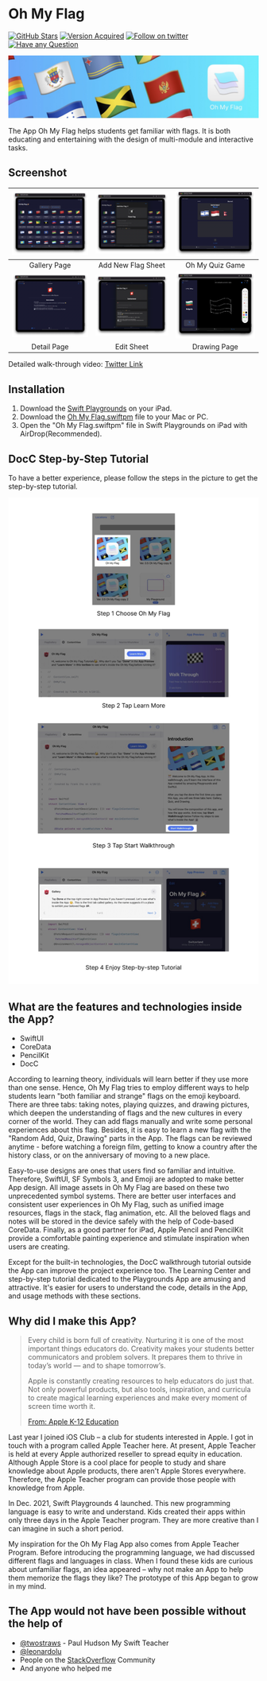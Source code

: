 <!--
 * @Author: Frank Chu
 * @Date: 2022-04-22 21:39:00
 * @LastEditors: Frank Chu
 * @LastEditTime: 2023-03-12 22:00:23
 * @FilePath: /OhMyFlag-WWDC22/readme.md
 * @Description: 
 * 
 * Copyright (c) 2023 by ${git_name}, All Rights Reserved. 
-->
# Oh My Flag

[![GitHub Stars](https://img.shields.io/github/stars/yongfrank/OhMyFlag-WWDC22.svg?style=social)](https://github.com/yongfrank/OhMyFlag-WWDC22)
[![Version Acquired](https://img.shields.io/badge/Swift_Playgrounds-4.0_or_Above_on_iPad-green)](https://apps.apple.com/us/app/swift-playgrounds/id908519492)
[![Follow on twitter](https://img.shields.io/twitter/follow/cyongfrank)](https://twitter.com/intent/follow?screen_name=cyongfrank)
[![Have any Question](https://img.shields.io/badge/email-yongfrank@outlook.com-blue.svg
)](mailto:yongfrank@outlook.com)

![banner](resources/banner.jpeg)

The App Oh My Flag helps students get familiar with flags. It is both educating and entertaining with the design of multi-module and interactive tasks.

## Screenshot

| ![gallery tab](resources/gallery-Tab-Medium.png) | ![add new](resources/add-New-Tab-Medium.png) |    ![quiz tab](resources/quiz-Tab-Medium.png)    |
| :----------------------------------------------: | :------------------------------------------: | :----------------------------------------------: |
|                   Gallery Page                   |              Add New Flag Sheet              |                 Oh My Quiz Game                  |
|  ![detail tab](resources/detail-Tab-Medium.png)  |  ![edit tab](resources/edit-Tab-Medium.png)  | ![drawing tab](resources/drawing-Tab-Medium.png) |
|                   Detail Page                    |                  Edit Sheet                  |                   Drawing Page                   |

Detailed walk-through video: [Twitter Link](https://twitter.com/cyongfrank/status/1518663840463872000)

## Installation

1. Download the [Swift Playgrounds](https://apps.apple.com/us/app/swift-playgrounds/id908519492) on your iPad.
2. Download the [Oh My Flag.swiftpm](https://github.com/yongfrank/OhMyFlag-WWDC22/raw/main/OhMyFlag.swiftpm.zip) file to your Mac or PC.
3. Open the "Oh My Flag.swiftpm" file in Swift Playgrounds on iPad with AirDrop(Recommended).

## DocC Step-by-Step Tutorial

To have a better experience, please follow the steps in the picture to get the step-by-step tutorial. 

![This is a readme image. There are four steps to guide people in the step-by-step tutorial](resources/readme.jpeg)

## What are the features and technologies inside the App?

* SwiftUI
* CoreData
* PencilKit
* DocC

According to learning theory, individuals will learn better if they use more than one sense. Hence, Oh My Flag tries to employ different ways to help students learn "both familiar and strange" flags on the emoji keyboard. There are three tabs: taking notes, playing quizzes, and drawing pictures, which deepen the understanding of flags and the new cultures in every corner of the world. They can add flags manually and write some personal experiences about this flag. Besides, it is easy to learn a new flag with the "Random Add, Quiz, Drawing" parts in the App. The flags can be reviewed anytime - before watching a foreign film, getting to know a country after the history class, or on the anniversary of moving to a new place.

Easy-to-use designs are ones that users find so familiar and intuitive. Therefore, SwiftUI, SF Symbols 3, and Emoji are adopted to make better App design. All image assets in Oh My Flag are based on these two unprecedented symbol systems. There are better user interfaces and consistent user experiences in Oh My Flag, such as unified image resources, flags in the stack, flag animation, etc. All the beloved flags and notes will be stored in the device safely with the help of Code-based CoreData. Finally, as a good partner for iPad, Apple Pencil and PencilKit provide a comfortable painting experience and stimulate inspiration when users are creating. 

Except for the built-in technologies, the DocC walkthrough tutorial outside the App can improve the project experience too. The Learning Center and step-by-step tutorial dedicated to the Playgrounds App are amusing and attractive. It's easier for users to understand the code, details in the App, and usage methods with these sections. 

## Why did I make this App?

> Every child is born full of creativity. Nurturing it is one of the most important things educators do. Creativity makes your students better communicators and problem solvers. It prepares them to thrive in today’s world — and to shape tomorrow’s.
>
> Apple is constantly creating resources to help educators do just that. Not only powerful products, but also tools, inspiration, and curricula to create magical learning experiences and make every moment of screen time worth it.
>
> [From: Apple K-12 Education](https://www.apple.com/education/k12/)

Last year I joined iOS Club – a club for students interested in Apple. I got in touch with a program called Apple Teacher here. At present, Apple Teacher is held at every Apple authorized reseller to spread equity in education. Although Apple Store is a cool place for people to study and share knowledge about Apple products, there aren't Apple Stores everywhere. Therefore, the Apple Teacher program can provide those people with knowledge from Apple.

In Dec. 2021, Swift Playgrounds 4 launched. This new programming language is easy to write and understand. Kids created their apps within only three days in the Apple Teacher program. They are more creative than I can imagine in such a short period.

My inspiration for the Oh My Flag App also comes from Apple Teacher Program. Before introducing the programming language, we had discussed different flags and languages in class. When I found these kids are curious about unfamiliar flags, an idea appeared – why not make an App to help them memorize the flags they like? The prototype of this App began to grow in my mind.

## The App would not have been possible without the help of

* [@twostraws](https://twitter.com/twostraws) - Paul Hudson My Swift Teacher
* [@leonardolu](https://github.com/leonardolu)
* People on the [StackOverflow](https://stackoverflow.com) Community
* And anyone who helped me

